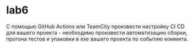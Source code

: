 # lab6
C помощью GitHub Actions или TeamCity произвести настройку CI CD для вашего проекта - необходимо произвести автоматизацию сборки, прогона тестов и упаковки в exe вашего проекта по событию коммита.
